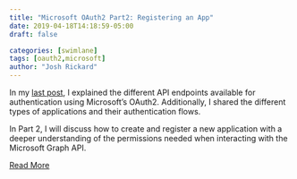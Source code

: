 ```yaml
---
title: "Microsoft OAuth2 Part2: Registering an App"
date: 2019-04-18T14:18:59-05:00
draft: false

categories: [swimlane]
tags: [oauth2,microsoft]
author: "Josh Rickard"
---
```

In my [last post](https://swimlane.com/blog/microsoft-oauth2-implementation-1), I explained the different API endpoints available for authentication using Microsoft’s OAuth2. Additionally, I shared the different types of applications and their authentication flows.

In Part 2, I will discuss how to create and register a new application with a deeper understanding of the permissions needed when interacting with the Microsoft Graph API.

[Read More](https://swimlane.com/blog/microsoft-oauth2-implementation-2/)